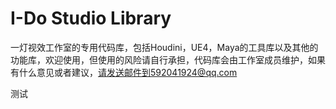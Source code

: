 ﻿# I-Do Studio Library
一灯视效工作室的专用代码库，包括Houdini，UE4，Maya的工具库以及其他的功能库，欢迎使用，但使用的风险请自行承担，代码库会由工作室成员维护，如果有什么意见或者建议，请发送邮件到592041924@qq.com

测试